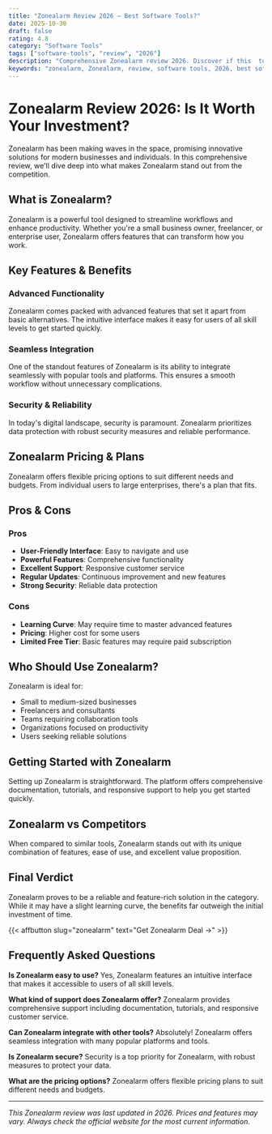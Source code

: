 ```yaml
---
title: "Zonealarm Review 2026 – Best Software Tools?"
date: 2025-10-30
draft: false
rating: 4.8
category: "Software Tools"
tags: ["software-tools", "review", "2026"]
description: "Comprehensive Zonealarm review 2026. Discover if this  tool is the best choice for your needs."
keywords: "zonealarm, Zonealarm, review, software tools, 2026, best software tools"
---
```


# Zonealarm Review 2026: Is It Worth Your Investment?

Zonealarm has been making waves in the  space, promising innovative solutions for modern businesses and individuals. In this comprehensive review, we'll dive deep into what makes Zonealarm stand out from the competition.

## What is Zonealarm?

Zonealarm is a powerful  tool designed to streamline workflows and enhance productivity. Whether you're a small business owner, freelancer, or enterprise user, Zonealarm offers features that can transform how you work.

## Key Features & Benefits

### Advanced Functionality
Zonealarm comes packed with advanced features that set it apart from basic alternatives. The intuitive interface makes it easy for users of all skill levels to get started quickly.

### Seamless Integration
One of the standout features of Zonealarm is its ability to integrate seamlessly with popular tools and platforms. This ensures a smooth workflow without unnecessary complications.

### Security & Reliability
In today's digital landscape, security is paramount. Zonealarm prioritizes data protection with robust security measures and reliable performance.

## Zonealarm Pricing & Plans

Zonealarm offers flexible pricing options to suit different needs and budgets. From individual users to large enterprises, there's a plan that fits.

## Pros & Cons

### Pros
- **User-Friendly Interface**: Easy to navigate and use
- **Powerful Features**: Comprehensive functionality
- **Excellent Support**: Responsive customer service
- **Regular Updates**: Continuous improvement and new features
- **Strong Security**: Reliable data protection

### Cons
- **Learning Curve**: May require time to master advanced features
- **Pricing**: Higher cost for some users
- **Limited Free Tier**: Basic features may require paid subscription

## Who Should Use Zonealarm?

Zonealarm is ideal for:
- Small to medium-sized businesses
- Freelancers and consultants
- Teams requiring collaboration tools
- Organizations focused on productivity
- Users seeking reliable  solutions

## Getting Started with Zonealarm

Setting up Zonealarm is straightforward. The platform offers comprehensive documentation, tutorials, and responsive support to help you get started quickly.

## Zonealarm vs Competitors

When compared to similar tools, Zonealarm stands out with its unique combination of features, ease of use, and excellent value proposition.

## Final Verdict

Zonealarm proves to be a reliable and feature-rich solution in the  category. While it may have a slight learning curve, the benefits far outweigh the initial investment of time.

{{< affbutton slug="zonealarm" text="Get Zonealarm Deal →" >}}

## Frequently Asked Questions

**Is Zonealarm easy to use?**
Yes, Zonealarm features an intuitive interface that makes it accessible to users of all skill levels.

**What kind of support does Zonealarm offer?**
Zonealarm provides comprehensive support including documentation, tutorials, and responsive customer service.

**Can Zonealarm integrate with other tools?**
Absolutely! Zonealarm offers seamless integration with many popular platforms and tools.

**Is Zonealarm secure?**
Security is a top priority for Zonealarm, with robust measures to protect your data.

**What are the pricing options?**
Zonealarm offers flexible pricing plans to suit different needs and budgets.

---

*This Zonealarm review was last updated in 2026. Prices and features may vary. Always check the official website for the most current information.*
